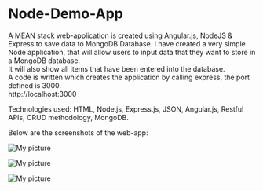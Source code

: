 # Node-Demo-App

A MEAN stack web-application is created using Angular.js, NodeJS & Express to save data to MongoDB Database. 
I have created a very simple Node application, that will allow users to input data that they want to store in a MongoDB database.<br /> 
It will also show all items that have been entered into the database.<br />
A code is written which creates the application by calling express, the port defined is 3000.<br />
http://localhost:3000

Technologies used: HTML, Node.js, Express.js, JSON, Angular.js, Restful APIs, CRUD methodology, MongoDB.

Below are the screenshots of the web-app:

![My picture](https://github.com/megshithakur1/Node.js-Demo-App/blob/master/Screenshots/1.png)

![My picture](https://github.com/megshithakur1/Node.js-Demo-App/blob/master/Screenshots/2.png)

![My picture](https://github.com/megshithakur1/Node.js-Demo-App/blob/master/Screenshots/3.png)
